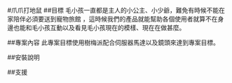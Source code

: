 #爪爪打地鼠
##目標
毛小孩一直都是主人的小公主、小少爺，難免有時候不能在家陪伴必須要送到寵物旅館
，這時候我們的產品就能幫助各個使用者就算不在身邊也能和毛小孩互動以及看見毛小孩現在的模樣、現在在做甚麼。

##專案內容
此專案目標使用樹梅派配合伺服器馬達以及鏡頭來達到專案目標。

##安裝說明

##支援

